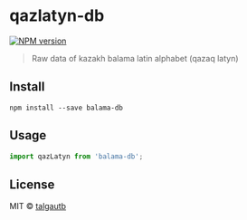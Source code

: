 # qazlatyn-db

[![NPM version][npm-image]][npm-url]

> Raw data of kazakh balama latin alphabet (qazaq latyn)

## Install

    npm install --save balama-db

## Usage

```js
import qazLatyn from 'balama-db';


```

## License

MIT © [talgautb](http://gtalk.kz)

[npm-url]: https://npmjs.org/package/qazlatyn-db
[npm-image]: https://img.shields.io/npm/v/qazlatyn-db.svg?style=flat-square

